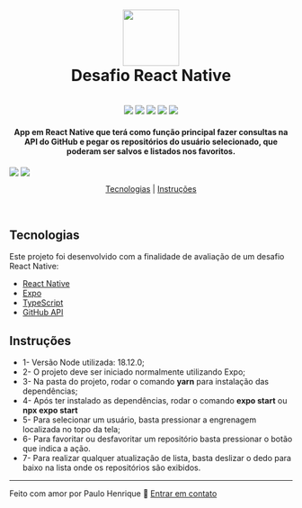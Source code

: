 <h1 align="center">
  <img src="https://i.imgur.com/xMWD183.png" width="100px">
  <br/>
  Desafio React Native
</h1>

<p align="center">
  <br/>
  <img src="https://img.shields.io/github/languages/top/PauloRev/wefit-desafio-react-native">
  <img src="https://img.shields.io/github/issues/PauloRev/wefit-desafio-react-native">
  <img src="https://img.shields.io/github/forks/PauloRev/wefit-desafio-react-native">
  <img src="https://img.shields.io/github/stars/PauloRev/wefit-desafio-react-native">
  <img src="https://img.shields.io/github/license/PauloRev/wefit-desafio-react-native">
</p>

<h4 align="center">
  App em React Native que terá como função principal fazer consultas na API do GitHub e pegar os repositórios do usuário selecionado, que poderam ser salvos e listados nos favoritos.
</h4>

<img align="center" src="https://i.imgur.com/HD9D2ut.png" >
<img align="center" src="https://i.imgur.com/SXj9N2M.png" >

<br/>

<p align="center">
  <a href="#tecnologias">Tecnologias</a> | <a href="#instruções">Instruções</a>
</p>

<br/>

## Tecnologias

Este projeto foi desenvolvido com a finalidade de avaliação de um desafio React Native:

- [React Native](https://reactnative.dev/)
- [Expo](https://expo.dev/)
- [TypeScript](https://www.typescriptlang.org/)
- [GitHub API](https://docs.github.com/pt/rest)


## Instruções

- 1- Versão Node utilizada: 18.12.0;
- 2- O projeto deve ser iniciado normalmente utilizando Expo;
- 3- Na pasta do projeto, rodar o comando **yarn** para instalação das dependências;
- 4- Após ter instalado as dependências, rodar o comando **expo start** ou **npx expo start**
- 5- Para selecionar um usuário, basta pressionar a engrenagem localizada no topo da tela;
- 6- Para favoritar ou desfavoritar um repositório basta pressionar o botão que indica a ação.
- 7- Para realizar qualquer atualização de lista, basta deslizar o dedo para baixo na lista onde os repositórios são exibidos.

___

Feito com amor por Paulo Henrique :wave: [Entrar em contato](https://github.com/PauloRev)